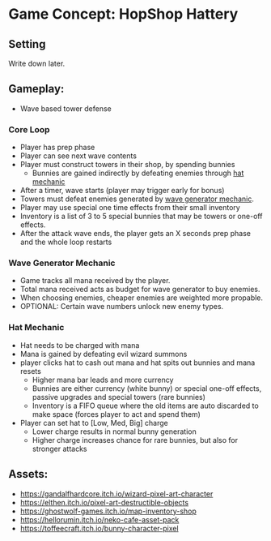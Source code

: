 # Game Concept: HopShop Hattery

## Setting
Write down later.

## Gameplay:
- Wave based tower defense

### Core Loop
- Player has prep phase
- Player can see next wave contents
- Player must construct towers in their shop, by spending bunnies
    - Bunnies are gained indirectly by defeating enemies through [hat mechanic](#hat-mechanic)
- After a timer, wave starts (player may trigger early for bonus)
- Towers must defeat enemies generated by [wave generator mechanic](#wave-generator-mechanic).
- Player may use special one time effects from their small inventory
- Inventory is a list of 3 to 5 special bunnies that may be towers or one-off effects.
- After the attack wave ends, the player gets an X seconds prep phase and the whole loop restarts

### Wave Generator Mechanic
- Game tracks all mana received by the player.
- Total mana received acts as budget for wave generator to buy enemies.
- When choosing enemies, cheaper enemies are weighted more propable.
- OPTIONAL: Certain wave numbers unlock new enemy types.

### Hat Mechanic
- Hat needs to be charged with mana
- Mana is gained by defeating evil wizard summons
- player clicks hat to cash out mana and hat spits out bunnies and mana resets
    - Higher mana bar leads and more currency
    - Bunnies are either currency (white bunny) or special one-off effects, passive upgrades and special towers (rare bunnies)
    - Inventory is a FIFO queue where the old items are auto discarded to make space (forces player to act and spend them)
- Player can set hat to \[Low, Med, Big\] charge
    - Lower charge results in normal bunny generation
    - Higher charge increases chance for rare bunnies, but also for stronger attacks

## Assets:
- https://gandalfhardcore.itch.io/wizard-pixel-art-character
- https://elthen.itch.io/pixel-art-destructible-objects
- https://ghostwolf-games.itch.io/map-inventory-shop
- https://hellorumin.itch.io/neko-cafe-asset-pack
- https://toffeecraft.itch.io/bunny-character-pixel
